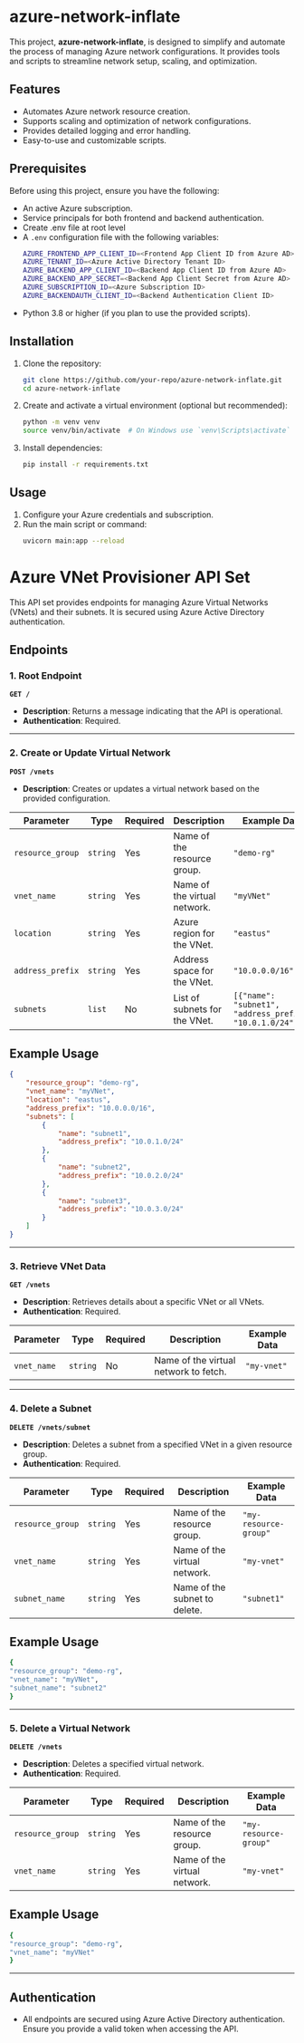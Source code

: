 # azure-network-inflate

This project, **azure-network-inflate**, is designed to simplify and automate the process of managing Azure network configurations. It provides tools and scripts to streamline network setup, scaling, and optimization.

## Features

- Automates Azure network resource creation.
- Supports scaling and optimization of network configurations.
- Provides detailed logging and error handling.
- Easy-to-use and customizable scripts.

## Prerequisites

Before using this project, ensure you have the following:

- An active Azure subscription.
- Service principals for both frontend and backend authentication.
- Create .env file at root level
- A `.env` configuration file with the following variables:
    ```bash
    AZURE_FRONTEND_APP_CLIENT_ID=<Frontend App Client ID from Azure AD>
    AZURE_TENANT_ID=<Azure Active Directory Tenant ID>
    AZURE_BACKEND_APP_CLIENT_ID=<Backend App Client ID from Azure AD>
    AZURE_BACKEND_APP_SECRET=<Backend App Client Secret from Azure AD>
    AZURE_SUBSCRIPTION_ID=<Azure Subscription ID>
    AZURE_BACKENDAUTH_CLIENT_ID=<Backend Authentication Client ID>
    ```
- Python 3.8 or higher (if you plan to use the provided scripts).


## Installation

1. Clone the repository:
    ```bash
    git clone https://github.com/your-repo/azure-network-inflate.git
    cd azure-network-inflate
    ```

2. Create and activate a virtual environment (optional but recommended):
    ```bash
    python -m venv venv
    source venv/bin/activate  # On Windows use `venv\Scripts\activate`
    ```

3. Install dependencies:
    ```bash
    pip install -r requirements.txt
    ```

## Usage

1. Configure your Azure credentials and subscription.
2. Run the main script or command:
    ```bash
    uvicorn main:app --reload
    ```

# Azure VNet Provisioner API Set

This API set provides endpoints for managing Azure Virtual Networks (VNets) and their subnets. It is secured using Azure Active Directory authentication.

## Endpoints

### 1. Root Endpoint
**`GET /`**

- **Description**: Returns a message indicating that the API is operational.
- **Authentication**: Required.

---

### 2. Create or Update Virtual Network
**`POST /vnets`**
- **Description**: Creates or updates a virtual network based on the provided configuration.

| Parameter       | Type       | Required | Description                          | Example Data                          |
|-----------------|------------|----------|--------------------------------------|---------------------------------------|
| `resource_group` | `string`   | Yes      | Name of the resource group.          | `"demo-rg"`                           |
| `vnet_name`      | `string`   | Yes      | Name of the virtual network.         | `"myVNet"`                            |
| `location`       | `string`   | Yes      | Azure region for the VNet.           | `"eastus"`                            |
| `address_prefix` | `string`   | Yes      | Address space for the VNet.          | `"10.0.0.0/16"`                       |
| `subnets`        | `list`     | No       | List of subnets for the VNet.        | `[{"name": "subnet1", "address_prefix": "10.0.1.0/24"}]` |

## Example Usage
```json
{
    "resource_group": "demo-rg",
    "vnet_name": "myVNet",
    "location": "eastus",
    "address_prefix": "10.0.0.0/16",
    "subnets": [
        {
            "name": "subnet1",
            "address_prefix": "10.0.1.0/24"
        },
        {
            "name": "subnet2",
            "address_prefix": "10.0.2.0/24"
        },
        {
            "name": "subnet3",
            "address_prefix": "10.0.3.0/24"
        }
    ]
}
```
---

### 3. Retrieve VNet Data
**`GET /vnets`**

- **Description**: Retrieves details about a specific VNet or all VNets.
- **Authentication**: Required.

| Parameter   | Type       | Required | Description                          | Example Data |
|-------------|------------|----------|--------------------------------------|--------------|
| `vnet_name`  | `string`   | No       | Name of the virtual network to fetch. | `"my-vnet"`  |

---

### 4. Delete a Subnet
**`DELETE /vnets/subnet`**

- **Description**: Deletes a subnet from a specified VNet in a given resource group.
- **Authentication**: Required.

| Parameter       | Type       | Required | Description                          | Example Data                          |
|-----------------|------------|----------|--------------------------------------|---------------------------------------|
| `resource_group` | `string`   | Yes      | Name of the resource group.          | `"my-resource-group"`                 |
| `vnet_name`      | `string`   | Yes      | Name of the virtual network.         | `"my-vnet"`                           |
| `subnet_name`    | `string`   | Yes      | Name of the subnet to delete.        | `"subnet1"`                           |

## Example Usage
```bash
{
"resource_group": "demo-rg",
"vnet_name": "myVNet",
"subnet_name": "subnet2"
}
```
---

### 5. Delete a Virtual Network
**`DELETE /vnets`**

- **Description**: Deletes a specified virtual network.
- **Authentication**: Required.

| Parameter       | Type       | Required | Description                          | Example Data                          |
|-----------------|------------|----------|--------------------------------------|---------------------------------------|
| `resource_group` | `string`   | Yes      | Name of the resource group.          | `"my-resource-group"`                 |
| `vnet_name`      | `string`   | Yes      | Name of the virtual network.         | `"my-vnet"`                           |


## Example Usage
```bash
{
"resource_group": "demo-rg",
"vnet_name": "myVNet"
}
```
---

## Authentication
- All endpoints are secured using Azure Active Directory authentication. Ensure you provide a valid token when accessing the API.